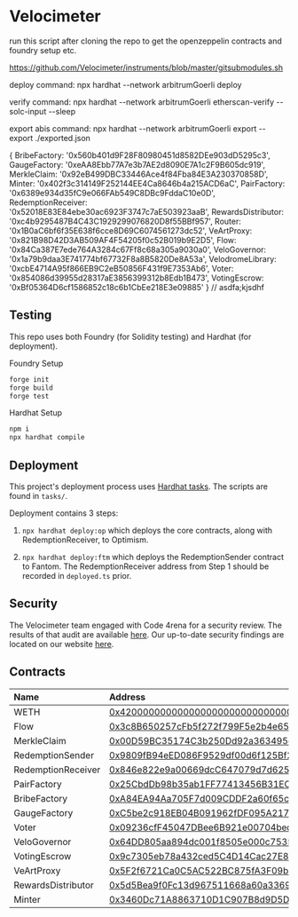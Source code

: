 # Velocimeter

run this script after cloning the repo to get the openzeppelin contracts and foundry setup etc.

https://github.com/Velocimeter/instruments/blob/master/gitsubmodules.sh

deploy command:
npx hardhat --network arbitrumGoerli deploy

verify command:
npx hardhat --network arbitrumGoerli etherscan-verify --solc-input --sleep

export abis command:
npx hardhat --network arbitrumGoerli export --export ./exported.json

{
  BribeFactory: '0x560b401d9F28F80980451d8582DEe903dD5295c3',
  GaugeFactory: '0xeAA8Ebb77A7e3b7AE2d8090E7A1c2F9B605dc919',
  MerkleClaim: '0x92eB499DBC33446Ace4f84Fba84E3A230370858D',
  Minter: '0x402f3c314149F252144EE4Ca8646b4a215ACD6aC',
  PairFactory: '0x6389e934d35fC9e066FAb549C8DBc9FddaC10e0D',
  RedemptionReceiver: '0x52018E83E84ebe30ac6923F3747c7aE503923aaB',
  RewardsDistributor: '0xc4b9295487B4C43C1929299076820D8f55BBf957',
  Router: '0x1B0aC6bf6f35E638f6cce8D69C6074561273dc52',
  VeArtProxy: '0x821B98D42D3AB509AF4F54205f0c52B019b9E2D5',
  Flow: '0x84Ca387E7ede764A3284c67Ff8c68a305a9030a0',
  VeloGovernor: '0x1a79b9daa3E741774bf67732F8a8B5820De8A53a',
  VelodromeLibrary: '0xcbE4714A95f866EB9C2eB50856F431f9E7353Ab6',
  Voter: '0x854086d39955d28317aE3856399312b8Edb1B473',
  VotingEscrow: '0xBf05364D6cf1586852c18c6b1CbEe218E3e09885'
}
// asdfa;kjsdhf
## Testing

This repo uses both Foundry (for Solidity testing) and Hardhat (for deployment).

Foundry Setup

```ml
forge init
forge build
forge test
```

Hardhat Setup

```ml
npm i
npx hardhat compile
```

## Deployment

This project's deployment process uses [Hardhat tasks](https://hardhat.org/guides/create-task.html). The scripts are found in `tasks/`.

Deployment contains 3 steps:

1. `npx hardhat deploy:op` which deploys the core contracts, along with RedemptionReceiver, to Optimism.

2. `npx hardhat deploy:ftm` which deploys the RedemptionSender contract to Fantom. The RedemptionReceiver address from Step 1 should be recorded in `deployed.ts` prior.

## Security

The Velocimeter team engaged with Code 4rena for a security review. The results of that audit are available [here](https://code4rena.com/reports/2022-05-velodrome/). Our up-to-date security findings are located on our website [here](https://docs.velodrome.finance/security).

## Contracts

| Name               | Address                                                                                                                               |
| :----------------- | :------------------------------------------------------------------------------------------------------------------------------------ |
| WETH               | [0x4200000000000000000000000000000000000006](https://optimistic.etherscan.io/address/0x4200000000000000000000000000000000000006#code) |
| Flow               | [0x3c8B650257cFb5f272f799F5e2b4e65093a11a05](https://optimistic.etherscan.io/address/0x3c8B650257cFb5f272f799F5e2b4e65093a11a05#code) |
| MerkleClaim        | [0x00D59BC35174C3b250Dd92a363495d38C8777a49](https://optimistic.etherscan.io/address/0x00D59BC35174C3b250Dd92a363495d38C8777a49#code) |
| RedemptionSender   | [0x9809fB94eED086F9529df00d6f125Bf25Ee84A93](https://ftmscan.com/address/0x9809fB94eED086F9529df00d6f125Bf25Ee84A93#code)             |
| RedemptionReceiver | [0x846e822e9a00669dcC647079d7d625d2cd25A951](https://optimistic.etherscan.io/address/0x846e822e9a00669dcC647079d7d625d2cd25A951#code) |
| PairFactory        | [0x25CbdDb98b35ab1FF77413456B31EC81A6B6B746](https://optimistic.etherscan.io/address/0x25CbdDb98b35ab1FF77413456B31EC81A6B6B746#code) |
| BribeFactory       | [0xA84EA94Aa705F7d009CDDF2a60f65c0d446b748E](https://optimistic.etherscan.io/address/0xA84EA94Aa705F7d009CDDF2a60f65c0d446b748E#code) |
| GaugeFactory       | [0xC5be2c918EB04B091962fDF095A217A55CFA42C5](https://optimistic.etherscan.io/address/0xC5be2c918EB04B091962fDF095A217A55CFA42C5#code) |
| Voter              | [0x09236cfF45047DBee6B921e00704bed6D6B8Cf7e](https://optimistic.etherscan.io/address/0x09236cfF45047DBee6B921e00704bed6D6B8Cf7e#code) |
| VeloGovernor       | [0x64DD805aa894dc001f8505e000c7535179D96C9E](https://optimistic.etherscan.io/address/0x64DD805aa894dc001f8505e000c7535179D96C9E#code) |
| VotingEscrow       | [0x9c7305eb78a432ced5C4D14Cac27E8Ed569A2e26](https://optimistic.etherscan.io/address/0x9c7305eb78a432ced5C4D14Cac27E8Ed569A2e26#code) |
| VeArtProxy         | [0x5F2f6721Ca0C5AC522BC875fA3F09bF693dcFa1D](https://optimistic.etherscan.io/address/0x5F2f6721Ca0C5AC522BC875fA3F09bF693dcFa1D#code) |
| RewardsDistributor | [0x5d5Bea9f0Fc13d967511668a60a3369fD53F784F](https://optimistic.etherscan.io/address/0x5d5Bea9f0Fc13d967511668a60a3369fD53F784F#code) |
| Minter             | [0x3460Dc71A8863710D1C907B8d9D5DBC053a4102d](https://optimistic.etherscan.io/address/0x3460Dc71A8863710D1C907B8d9D5DBC053a4102d#code) |
